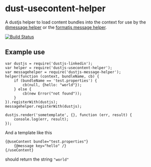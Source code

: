 # dust-usecontent-helper

A dustjs helper to load content bundles into the context for use by the [@message helper] or the [formatjs message helper].

[![Build Status]][travis]

Example use
-----------

```
var dustjs = require('dustjs-linkedin');
var helper = require('dustjs-usecontent-helper');
var messagehelper = require('dustjs-message-helper');
helper(function (context, bundleName, cb) {
    if (bundleName == 'test.properties') {
        cb(null, {hello: "world"});
    } else {
        cb(new Error("not found"));
    }
}).registerWith(dustjs);
messagehelper.registerWith(dustjs);

dustjs.render('sometemplate', {}, function (err, result) {
    console.log(err, result);
});
```

And a template like this

```
{@useContent bundle="test.properties"}
    {@message key="hello" /}
{/useContent}
```

should return the string `"world"`

[@message helper]: https://github.com/krakenjs/dust-message-helper
[formatjs message helper]: http://formatjs.io/dust/
[Aria Stewart]: https://github.com/aredridel
[travis]: https://travis-ci.org/krakenjs/dust-usecontent-helper
[Build Status]: https://travis-ci.org/krakenjs/dust-usecontent-helper.svg?branch=master
